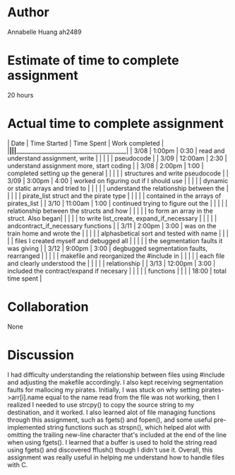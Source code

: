 # Author 
Annabelle Huang
ah2489 

# Estimate of time to complete assignment 
20 hours 

# Actual time to complete assignment 
| Date | Time Started | Time Spent |               Work completed              |
|______|______________|____________|___________________________________________|
| 3/08 |    1:00pm    |    0:30    | read and understand assignment, write     |
|      |              |            | pseudocode                                |
| 3/09 |    12:00am   |    2:30    | understand assignment more, start coding  |
| 3/08 |    2:00pm    |    1:00    | completed setting up the general          |
|      |              |            | structures and write pseudocode           |
| 3/09 |    3:00pm    |    4:00    | worked on figuring out if I should use    |
|      |              |            | dynamic or static arrays and tried to     |
|      |              |            | understand the relationship between the   |
|      |              |            | pirate_list struct and the pirate type    |
|      |              |            | contained in the arrays of pirates_list   |
| 3/10 |    11:00am   |    1:00    | continued trying to figure out the        |
|      |              |            | relationship between the structs and how  |
|      |              |            | to form an array in the struct. Also began|
|      |              |            | to write list_create, expand_if_necessary |
|      |              |            | andcontract_if_necessary functions        |
| 3/11 |    2:00pm    |    3:00    | was on the train home and wrote the       |
|      |              |            | alphasbetical sort and tested with name   |
|      |              |            | files I created myself and debugged all   |
|      |              |            | the segmentation faults it was giving     |
| 3/12 |    9:00pm    |    3:00    | degbugged segmentation faults, rearranged |
|      |              |            | makefile and reorganized the #include in  |
|      |              |            | each file and clearly understood the      |
|      |              |            | relationship                              |
| 3/13 |    12:00pm   |    3:00    | included the contract/expand if necesary  |
|      |              |            | functions                                 |
|      |              |   18:00    |            total time spent               |


# Collaboration 
None

# Discussion
I had difficulty understanding the relationship between files using 
#include and adjusting the makefile accordingly. I also kept receiving 
segmentation faults for mallocing my pirates. Initially, I was stuck on 
why setting pirates->arr[i].name equal to the name read from the file 
was not working, then I realized I needed to use strcpy() to copy the 
source string to my destination, and it worked. I also learned alot of 
file managing functions through this assignment, such as fgets() and 
fopen(), and some useful pre-implemented string functions such as strspn(),
which helped alot with omitting the trailing new-line character that's 
included at the end of the line when using fgets(). I learned that a 
buffer is used to hold the string read using fgets() and discovered 
fflush() though I didn't use it. Overall, this assignment was really 
useful in helping me understand how to handle files with C.